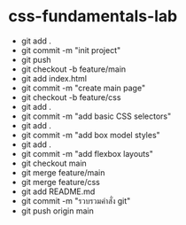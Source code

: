 # css-fundamentals-lab
- git add .
- git commit -m "init project"
- git push
- git checkout -b feature/main
- git add index.html
- git commit -m "create main page"
- git checkout -b feature/css
- git add .
- git commit -m "add basic CSS selectors"
- git add .
- git commit -m "add box model styles"
- git add .
- git commit -m "add flexbox layouts"
- git checkout main
- git merge feature/main
- git merge feature/css
- git add README.md
- git commit -m "รวบรวมคำสั่ง git"
- git push origin main